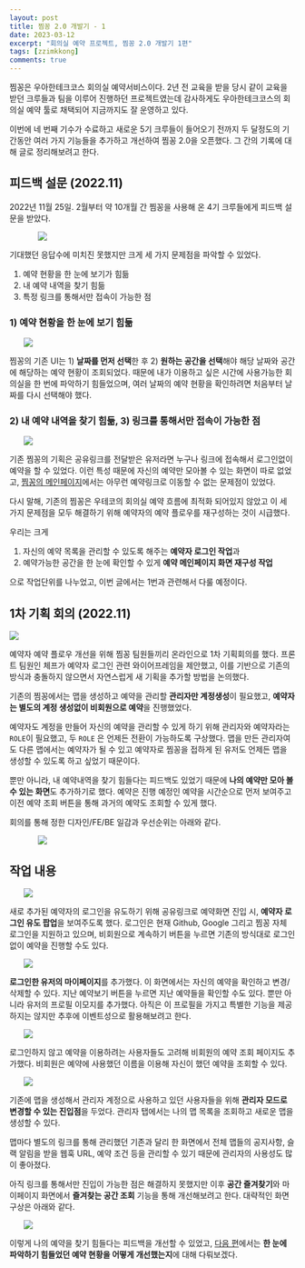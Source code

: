 ```yaml
---
layout: post
title: 찜꽁 2.0 개발기 - 1
date: 2023-03-12
excerpt: "회의실 예약 프로젝트, 찜꽁 2.0 개발기 1편"
tags: [zzimkkong]
comments: true
---
```


찜꽁은 우아한테크코스 회의실 예약서비스이다. 2년 전 교육을 받을 당시 같이 교육을 받던 크루들과 팀을 이루어 진행하던 프로젝트였는데 감사하게도 우아한테크코스의 회의실 예약 툴로 채택되어 지금까지도 잘 운영하고 있다. 

이번에 네 번째 기수가 수료하고 새로운 5기 크루들이 들어오기 전까지 두 달정도의 기간동안 여러 가지 기능들을 추가하고 개선하여 찜꽁 2.0을 오픈했다. 그 간의 기록에 대해 글로 정리해보려고 한다.

## 피드백 설문 (2022.11)

2022년 11월 25일. 2월부터 약 10개월 간 찜꽁을 사용해 온 4기 크루들에게 피드백 설문을 받았다.

<div style="width:80% !important; margin:0 auto">
<img src="https://user-images.githubusercontent.com/56033755/224543946-c12c9fd0-e818-4e97-8b03-b1f735192f08.png">
</div>

기대했던 응답수에 미치진 못했지만 크게 세 가지 문제점을 파악할 수 있었다. 

1. 예약 현황을 한 눈에 보기가 힘듦
2. 내 예약 내역을 찾기 힘듦
3. 특정 링크를 통해서만 접속이 가능한 점

### 1) 예약 현황을 한 눈에 보기 힘듦

<div style="width:90% !important; margin:0 auto">
<img src="https://user-images.githubusercontent.com/56033755/224551191-650ca1e2-d83d-41ab-a2fe-528b9f8f2526.png">
</div>

찜꽁의 기존 UI는 1) **날짜를 먼저 선택**한 후 2) **원하는 공간을 선택**해야 해당 날짜와 공간에 해당하는 예약 현황이 조회되었다. 때문에 내가 이용하고 싶은 시간에 사용가능한 회의실을 한 번에 파악하기 힘들었으며, 여러 날짜의 예약 현황을 확인하려면 처음부터 날짜를 다시 선택해야 했다.

### 2) 내 예약 내역을 찾기 힘듦, 3) 링크를 통해서만 접속이 가능한 점

<div style="width:90% !important; margin:0 auto">
<img src="https://user-images.githubusercontent.com/56033755/224548921-17c1b402-3a78-4479-8a3f-3945d47637e3.png">
</div>

기존 찜꽁의 기획은 공유링크를 전달받은 유저라면 누구나 링크에 접속해서 로그인없이 예약을 할 수 있었다.
이런 특성 때문에 자신의 예약만 모아볼 수 있는 화면이 따로 없었고, [찜꽁의 메인페이지](https://zzimkkong.com/)에서는 아무런 예약링크로 이동할 수 없는 문제점이 있었다.

다시 말해, 기존의 찜꽁은 우테코의 회의실 예약 흐름에 최적화 되어있지 않았고 이 세 가지 문제점을 모두 해결하기 위해 예약자의 예약 플로우를 재구성하는 것이 시급했다.

우리는 크게 

1. 자신의 예약 목록을 관리할 수 있도록 해주는 **예약자 로그인 작업**과
2. 예약가능한 공간을 한 눈에 확인할 수 있게 **예약 메인페이지 화면 재구성 작업**

으로 작업단위를 나누었고, 이번 글에서는 1번과 관련해서 다룰 예정이다. 

## 1차 기획 회의 (2022.11)

<div style="width:100% !important; margin:0 auto">
<img src="https://user-images.githubusercontent.com/56033755/224543956-f3ce9029-2f33-418f-ae0c-92f76126c49c.png">
</div>

예약자 예약 플로우 개선을 위해 찜꽁 팀원들끼리 온라인으로 1차 기획회의를 했다. 
프론트 팀원인 체프가 예약자 로그인 관련 와이어프레임을 제안했고, 이를 기반으로 기존의 방식과 충돌하지 않으면서 자연스럽게 새 기획을 추가할 방법을 논의했다.

기존의 찜꽁에서는 맵을 생성하고 예약을 관리할 **관리자만 계정생성**이 필요했고, **예약자는 별도의 계정 생성없이 비회원으로 예약**을 진행했었다.

예약자도 계정을 만들어 자신의 예약을 관리할 수 있게 하기 위해 관리자와 예약자라는 `ROLE`이 필요했고,
두 `ROLE` 은 언제든 전환이 가능하도록 구상했다.
맵을 만든 관리자여도 다른 맵에서는 예약자가 될 수 있고 예약자로 찜꽁을 접하게 된 유저도 언제든 맵을 생성할 수 있도록 하고 싶었기 때문이다.

뿐만 아니라, 내 예약내역을 찾기 힘들다는 피드백도 있었기 때문에 **나의 예약만 모아 볼 수 있는 화면**도 추가하기로 했다. 
예약은 진행 예정인 예약을 시간순으로 먼저 보여주고 이전 예약 조회 버튼을 통해 과거의 예약도 조회할 수 있게 했다.

회의를 통해 정한 디자인/FE/BE 일감과 우선순위는 아래와 같다.

<div style="width:80% !important; margin:0 auto">
<img src="https://user-images.githubusercontent.com/56033755/224551690-7850e8ed-86ea-4183-8340-ca3f324ded8e.png">
</div>

## 작업 내용

<div style="width:90% !important; margin:0 auto">
<img src="https://user-images.githubusercontent.com/56033755/224550497-84ba5ea1-9cf4-442d-8db4-5794206cf316.png">
</div>

새로 추가된 예약자의 로그인을 유도하기 위해 공유링크로 예약화면 진입 시, **예약자 로그인 유도 팝업**을 보여주도록 했다.
로그인은 현재 Github, Google 그리고 찜꽁 자체 로그인을 지원하고 있으며, 비회원으로 계속하기 버튼을 누르면 기존의 방식대로 로그인 없이 예약을 진행할 수도 있다.

<div style="width:90% !important; margin:0 auto">
<img src="https://user-images.githubusercontent.com/56033755/224550550-d13dbabd-760b-493b-b518-9ff2e7e0f125.png">
</div>

**로그인한 유저의 마이페이지**를 추가했다. 이 화면에서는 자신의 예약을 확인하고 변경/삭제할 수 있다. 지난 예약보기 버튼을 누르면 지난 예약들을 확인할 수도 있다.
뿐만 아니라 유저의 프로필 이모지를 추가했다. 아직은 이 프로필을 가지고 특별한 기능을 제공하지는 않지만 추후에 이벤트성으로 활용해보려고 한다.

<div style="width:90% !important; margin:0 auto">
<img src="https://user-images.githubusercontent.com/56033755/226171162-7f2b3a3f-8665-48b6-ae85-0323f9bcc9ba.png">
</div>

로그인하지 않고 예약을 이용하려는 사용자들도 고려해 비회원의 예약 조회 페이지도 추가했다. 비회원은 예약에 사용했던 이름을 이용해 자신이 했던 예약을 조회할 수 있다.

<div style="width:90% !important; margin:0 auto">
<img src="https://user-images.githubusercontent.com/56033755/224550611-dcc115bd-9d78-4d98-bc6f-e0a23334ecf0.png">
</div>

기존에 맵을 생성해서 관리자 계정으로 사용하고 있던 사용자들을 위해 **관리자 모드로 변경할 수 있는 진입점**을 두었다.
관리자 탭에서는 나의 맵 목록을 조회하고 새로운 맵을 생성할 수 있다. 

맵마다 별도의 링크를 통해 관리했던 기존과 달리 한 화면에서 전체 맵들의 공지사항, 슬랙 알림을 받을 웹훅 URL, 예약 조건 등을 관리할 수 있기 때문에 관리자의 사용성도 많이 좋아졌다. 

아직 링크를 통해서만 진입이 가능한 점은 해결하지 못했지만 이후 **공간 즐겨찾기**와
마이페이지 화면에서 **즐겨찾는 공간 조회** 기능을 통해 개선해보려고 한다. 대략적인 화면 구상은 아래와 같다.

<div style="width:90% !important; margin:0 auto">
<img src="https://user-images.githubusercontent.com/56033755/224550816-8145d6c6-a46e-4721-adf8-3b127041f7b9.png">
</div>

이렇게 나의 예약을 찾기 힘들다는 피드백을 개선할 수 있었고,
[다음 편](https://xrabcde.github.io/zzimkkong-2.0-2/)에서는 **한 눈에 파악하기 힘들었던 예약 현황을 어떻게 개선했는지**에 대해 다뤄보겠다.